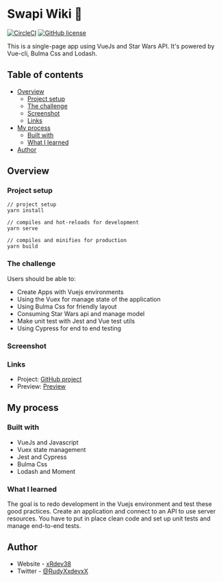 # Swapi Wiki 🚀

[![CircleCI](https://circleci.com/gh/xRdev38/swapi-wiki.svg?style=shield)](https://circleci.com/gh/xRdev38/swapi-wiki) [![GitHub license](https://img.shields.io/github/license/xRdev38/swapi-wiki)](https://github.com/xRdev38/swapi-wiki/blob/main/LICENSE)

This is a single-page app using VueJs and Star Wars API. It's powered by Vue-cli, Bulma Css and Lodash.

## Table of contents

- [Overview](#overview)
    - [Project setup](#project-setup)
    - [The challenge](#the-challenge)
    - [Screenshot](#screenshot)
    - [Links](#links)
- [My process](#my-process)
    - [Built with](#built-with)
    - [What I learned](#what-i-learned)
- [Author](#author)

## Overview

### Project setup
```
// project setup
yarn install

// compiles and hot-reloads for development
yarn serve

// compiles and minifies for production
yarn build
```

### The challenge

Users should be able to:

- Create Apps with Vuejs environments
- Using the Vuex for manage state of the application
- Using Bulma Css for friendly layout
- Consuming Star Wars api and manage model
- Make unit test with Jest and Vue test utils
- Using Cypress for end to end testing

### Screenshot


### Links

- Project: [GitHub project](https://github.com/xRdev38/swapi-wiki)
- Preview: [Preview](https://swapi-wiki-dev.surge.sh)

## My process

### Built with

- VueJs and Javascript
- Vuex state management
- Jest and Cypress
- Bulma Css
- Lodash and Moment

### What I learned

The goal is to redo development in the Vuejs environment and test these good practices. Create an application and connect to an API to use server resources. You have to put in place clean code and set up unit tests and manage end-to-end tests.

## Author

- Website - [xRdev38](https://github.com/xRdev38)
- Twitter - [@RudyXxdevxX](https://twitter.com/RudyXxdevxX)